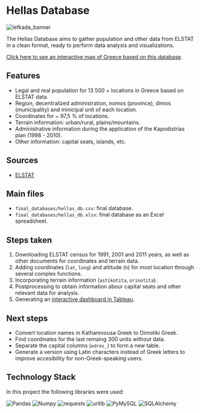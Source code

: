 # Hellas Database

![lefkada_banner](https://www.altitude.gr/wp-content/uploads/2020/09/banner-lefkada-oi-dekatreis-pio-ekpliktikes-paralies-tis-travel-altitudegr-1024x576.jpg)

The Hellas Database aims to gather population and other data from ELSTAT in a clean format, ready to perform data analysis and visualizations.

[Click here to see an interactive map of Greece based on this database](https://public.tableau.com/app/profile/jgchaparro/viz/Hellas_db_dashboard/Generaldashboard).

## Features

- Legal and real population for 13 500 + locations in Greece based on ELSTAT data.
- Region, decentralized administration, nomos (province), dimos (municipality) and minicipal unit of each location.   
- Coordinates for ~ 97,5 % of locations.
- Terrain information: urban/rural, plains/mountains.
- Administrative information during the application of the Kapodistrias plan (1998 - 2010).
- Other information: capital seats, islands, etc.


## Sources

- [ELSTAT](https://www.statistics.gr/2011-census-pop-hous)

## Main files

- `final_databases/hellas_db.csv`: final database.
- `final_databases/hellas_db.xlsx`: final database as an Excel spreadsheet.

## Steps taken

1. Downloading ELSTAT census for 1991, 2001 and 2011 years, as well as other documents for coordinates and terrain data.
1. Adding coordinates (`lat`, `long`) and altitude (`h`) for most location through several complex functions.
1. Incorporating terrain information (`astikotita`, `orinotita`).
1. Postprocessing to obtain information abour capital seats and other relevant data for analysis.
1. Generating an [interactive dashboard in Tableau](https://public.tableau.com/app/profile/jgchaparro/viz/Hellas_db_dashboard/Generaldashboard).

## Next steps

- Convert location names in Katharevousa Greek to Dimotiki Greek.
- Find coordinates for the last remaing 300 units without data.  
- Separate the capital columns (`edres_`) to form a new table.
- Generate a version using Latin characters instead of Greek letters to improve accesibility for non-Greek-speaking users.

## Technology Stack

In this project the following libraries were used:

![Pandas](https://img.shields.io/badge/Pandas-1.3.4-blue)
![Numpy](https://img.shields.io/badge/NumPy-1.21.4-white)
![requests](https://img.shields.io/badge/requests-2.26-blue)
![urllib](https://img.shields.io/badge/requests-2.26-white)
![PyMySQL](https://img.shields.io/badge/PyMySQL-8.0.27-blue)
![SQLAlchemy](https://img.shields.io/badge/SQLAlchemy-1.4.35-white)